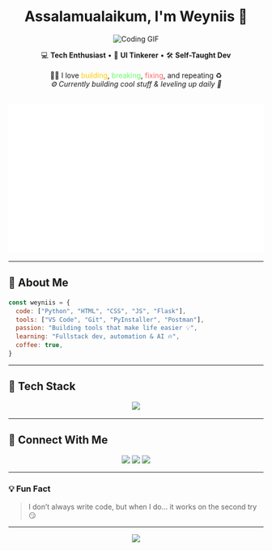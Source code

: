 <h1 align="center">Assalamualaikum, I'm Weyniis 👋</h1>

<p align="center">
  <img src="https://i.giphy.com/KBHM737DrWgA8K6kos.webp" width="380" alt="Coding GIF">
</p>

<p align="center">
  💻 <strong>Tech Enthusiast</strong> • 🧠 <strong>UI Tinkerer</strong> • 🛠️ <strong>Self-Taught Dev</strong><br><br>
  👨‍💻 I love <span style="color:#ffcc00">building</span>, <span style="color:#66ff66">breaking</span>, <span style="color:#ff6666">fixing</span>, and repeating ♻️<br>
  <em>⚙️ Currently building cool stuff & leveling up daily 🚀</em><br><br>
</p>

<p align="center">
  <img src="https://raw.githubusercontent.com/itgoyo/github-stats-transparent/output/generated/languages.svg" width="600" />
</p>

---

## 🧠 About Me
```js
const weyniis = {
  code: ["Python", "HTML", "CSS", "JS", "Flask"],
  tools: ["VS Code", "Git", "PyInstaller", "Postman"],
  passion: "Building tools that make life easier 💡",
  learning: "Fullstack dev, automation & AI 🔥",
  coffee: true,
}
```

---

## 🔧 Tech Stack
<p align="center">
  <img src="https://skillicons.dev/icons?i=python,flask,html,css,js,git,github,vscode&theme=dark" />
</p>

---

## 🔗 Connect With Me
<p align="center">
  <a href="mailto:your.email@gmail.com"><img src="https://img.shields.io/badge/Gmail-D14836?style=for-the-badge&logo=gmail&logoColor=white" /></a>
  <a href="https://linkedin.com/in/yourname"><img src="https://img.shields.io/badge/LinkedIn-0077B5?style=for-the-badge&logo=linkedin&logoColor=white" /></a>
  <a href="https://discord.com/users/yourdiscord"><img src="https://img.shields.io/badge/Discord-5865F2?style=for-the-badge&logo=discord&logoColor=white" /></a>
</p>

---

### 💡 Fun Fact
> I don’t always write code, but when I do... it works on the second try 😏

---

<p align="center">
  <img src="https://readme-typing-svg.demolab.com?font=Fira+Code&size=20&duration=4000&pause=1000&color=F5A623&center=true&vCenter=true&width=435&lines=Welcome+to+my+GitHub+profile!;I+build+cool+things+with+code.;Let's+create+something+awesome!">
</p>
